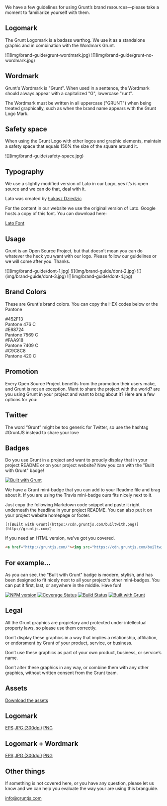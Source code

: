 We have a few guidelines for using Grunt’s brand resources—please take a moment to familiarize yourself with them.

## Logomark

The Grunt Logomark is a badass warthog. We use it as a standalone graphic and in combination with the Wordmark Grunt.

<div class="logomark">
![](img/brand-guide/grunt-wordmark.jpg)
![](img/brand-guide/grunt-no-wordmark.jpg)
</div>

## Wordmark

Grunt's Wordmark is "Grunt". When used in a sentence, the Wordmark should always appear with a capitalized "G", lowercase "runt". 

The Wordmark must be written in all uppercase ("GRUNT") when being treated graphically, such as when the brand name appears with the Grunt Logo Mark.

## Safety space

When using the Grunt Logo with other logos and graphic elements, maintain a safety space that equals 150% the size of the square around it.

<div class="safety">
![](img/brand-guide/safety-space.jpg)
</div>

## Typography

We use a slightly modified version of Lato in our Logo, yes it’s is open source and we can do that, deal with it. 

Lato was created by [Łukasz Dziedzic](https://plus.google.com/106163021290874968147/about)

For the content in our website we use the original version of Lato. Google hosts a copy of this font. You can download here:

<a href="https://www.google.com/fonts/specimen/Lato" class="button">Lato Font</a>

## Usage

Grunt is an Open Source Project, but that doesn’t mean you can do whatever the heck you want with our logo. Please follow our guidelines or we will come after you. Thanks. 

<div class="usage">
![](img/brand-guide/dont-1.jpg)
![](img/brand-guide/dont-2.jpg)
![](img/brand-guide/dont-3.jpg)
![](img/brand-guide/dont-4.jpg)
</div>

## Brand Colors

These are Grunt's brand colors. You can copy the HEX codes below or the Pantone

<div class="brand-colors">
  <div class="color-container brown">
    <div class="color"></div>
    <div clas="hex">#452F13</div>
    <div class="pantone">Pantone 476 C</div>
  </div> 
  <div class="color-container orange">
    <div class="color"></div>
    <div clas="hex">#E68724</div>
    <div class="pantone">Pantone 7569 C</div>
  </div> 
  <div class="color-container yellow">
    <div class="color"></div>
    <div clas="hex">#FAA918</div>
    <div class="pantone">Pantone 7409 C</div>
  </div>
  <div class="color-container gray">
    <div class="color"></div>
    <div clas="hex">#C9C8C8</div>
    <div class="pantone">Pantone 420 C</div>
  </div>
</div>

## Promotion

Every Open Source Project benefits from the promotion their users make, and Grunt is not an exception. Want to share the project with the world? are you using Grunt in your project and want to brag about it? Here are a few options for you:

## Twitter

The word “Grunt” might be too generic for Twitter, so use the hashtag #GruntJS instead to share your love

## Badges

Do you use Grunt in a project and want to proudly display that in your project README or on your project website? Now you can with the "Built with Grunt" badge!

[![Built with Grunt](https://cdn.gruntjs.com/builtwith.png)](http://gruntjs.com/)

We have a Grunt mini-badge that you can add to your Readme file and brag about it. If you are using the Travis mini-badge ours fits nicely next to it.

Just copy the following Markdown code snippet and paste it right underneath the headline in your project README. You can also put it on your project website homepage or footer.

```
[![Built with Grunt](https://cdn.gruntjs.com/builtwith.png)](http://gruntjs.com/)
```

If you need an HTML version, we've got you covered.

```html
<a href="http://gruntjs.com/"><img src="https://cdn.gruntjs.com/builtwith.png" alt="Built with Grunt"></a>
```
## For example...

As you can see, the "Built with Grunt" badge is modern, stylish, and has been designed to fit nicely next to all your project's other mini-badges. You can put it first, last, or anywhere in the middle. Have fun!

[![NPM version](https://badge.fury.io/js/grunt.png)](http://badge.fury.io/)
[![Coverage Status](https://s3.amazonaws.com/assets.coveralls.io/badges/coveralls_100.png)](https://coveralls.io/)
[![Build Status](https://secure.travis-ci.org/gruntjs/grunt.png?branch=master)](http://travis-ci.org/)
[![Built with Grunt](https://cdn.gruntjs.com/builtwith.png)](http://gruntjs.com/)

## Legal

All the Grunt graphics are propietary and protected under intellectual property laws, so please use them correctly.

Don’t display these graphics in a way that implies a relationship, affiliation, or endorsment by Grunt of your product, service, or business.

Don’t use these graphics as part of your own product, business, or service’s name.

Don’t alter these graphics in any way, or combine them with any other graphics, without written consent from the Grunt team.

## Assets

<a class="button" href="#">Download the assets</a>

## Logomark

<a class="button" href="#">EPS</a>
<a class="button" href="#">JPG (300dpi)</a>
<a class="button" href="#">PNG</a>

## Logomark + Wordmark

<a class="button" href="#">EPS</a>
<a class="button" href="#">JPG (300dpi)</a>
<a class="button" href="#">PNG</a>

## Other things 

If something is not covered here, or you have any question, please let us know and we can help you evaluate the way your are using this branguide.

[info@gruntjs.com](info@gruntjs.com)

